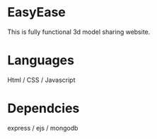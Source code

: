 # EasyEase
This is fully functional 3d model sharing website.
# Languages
Html / 
CSS / 
Javascript
# Dependcies
express / 
ejs / 
mongodb


